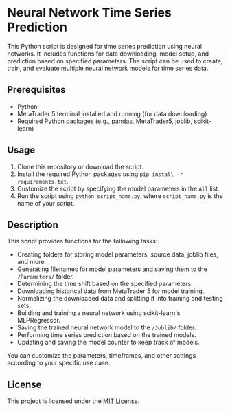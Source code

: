 # Neural Network Time Series Prediction

This Python script is designed for time series prediction using neural networks. It includes functions for data downloading, model setup, and prediction based on specified parameters. The script can be used to create, train, and evaluate multiple neural network models for time series data.

## Prerequisites

- Python
- MetaTrader 5 terminal installed and running (for data downloading)
- Required Python packages (e.g., pandas, MetaTrader5, joblib, scikit-learn)

## Usage

1. Clone this repository or download the script.
2. Install the required Python packages using `pip install -r requirements.txt`.
3. Customize the script by specifying the model parameters in the `All` list.
4. Run the script using `python script_name.py`, where `script_name.py` is the name of your script.

## Description

This script provides functions for the following tasks:
- Creating folders for storing model parameters, source data, joblib files, and more.
- Generating filenames for model parameters and saving them to the `/Parameters/` folder.
- Determining the time shift based on the specified parameters.
- Downloading historical data from MetaTrader 5 for model training.
- Normalizing the downloaded data and splitting it into training and testing sets.
- Building and training a neural network using scikit-learn's MLPRegressor.
- Saving the trained neural network model to the `/Joblib/` folder.
- Performing time series prediction based on the trained models.
- Updating and saving the model counter to keep track of models.

You can customize the parameters, timeframes, and other settings according to your specific use case.

## License

This project is licensed under the [MIT License](LICENSE).

